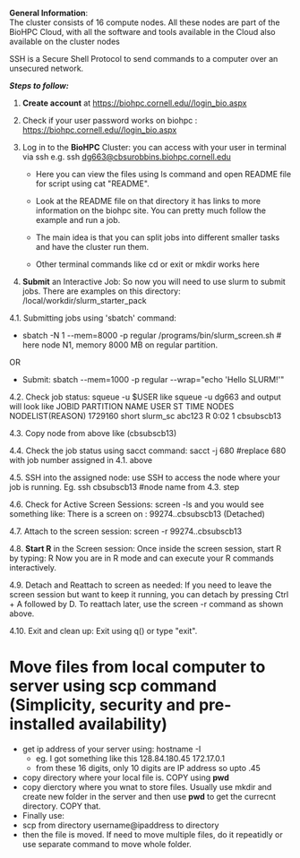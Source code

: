 
**General Information**:  
The cluster consists of 16 compute nodes. All these nodes are part of the BioHPC Cloud, with all the software and tools available in the Cloud also available on the cluster nodes

SSH is a Secure Shell Protocol to send commands to a computer over an unsecured network.


**_Steps to follow:_**

1. **Create account** at https://biohpc.cornell.edu//login_bio.aspx

2. Check if your user password works on biohpc : https://biohpc.cornell.edu//login_bio.aspx 

3. Log in to the **BioHPC** Cluster: you can access with your user in terminal via ssh e.g. ssh dg663@cbsurobbins.biohpc.cornell.edu

   - Here you can view the files using ls command and open README file for script using cat "README".
   
   - Look at the README file on that directory it has links to more information on the biohpc site. You can pretty much follow the          example and run a job.
   - The main idea is that you can split jobs into different smaller tasks and have the cluster run them.
   - Other terminal commands like cd or exit or mkdir works here
  

5. **Submit** an Interactive Job: So now you will need to use slurm to submit jobs. There are examples on this directory: /local/workdir/slurm_starter_pack
   
4.1. Submitting jobs using 'sbatch' command:  

- sbatch -N 1 --mem=8000 -p regular /programs/bin/slurm_screen.sh # here node N1, memory 8000 MB on regular partition.
  
OR

- Submit: sbatch --mem=1000 -p regular --wrap="echo 'Hello SLURM\!'"

4.2. Check job status: squeue -u $USER like squeue -u dg663 and output will look like 
        JOBID PARTITION     NAME     USER ST       TIME  NODES NODELIST(REASON)
      1729160     short slurm_sc    abc123  R       0:02      1 cbsubscb13

4.3. Copy node from above like (cbsubscb13)

4.4. Check the job status using sacct command: sacct -j 680 #replace 680 with job number assigned in 4.1. above

4.5. SSH into the assigned node: use SSH to access the node where your job is running. Eg. ssh cbsubscb13 #node name from 4.3. step

4.6. Check for Active Screen Sessions: screen -ls and you would see something like: 
There is a screen on : 
99274..cbsubscb13 (Detached)

4.7. Attach to the screen session: screen -r 99274..cbsubscb13

4.8. **Start R** in the Screen session: Once inside the screen session, start R by typing: 
        R
Now you are in R mode and can execute your R commands interactively.

4.9. Detach and Reattach to screen as needed: If you need to leave the screen session but want to keep it running, you can detach by pressing Ctrl + A followed by D.
To reattach later, use the screen -r command as shown above.

4.10. Exit and clean up: Exit using q() or type "exit".



# Move files from local computer to server using scp command (Simplicity, security and pre-installed availability)
- get ip address of your server using: hostname -I
  - eg. I got something like this 128.84.180.45 172.17.0.1
  - from these 16 digits, only 10 digits are IP address so upto .45
- copy directory where your local file is. COPY using **pwd**
- copy dierctory where you wnat to store files. Usually use mkdir and create new folder in the server and then use **pwd** to get the currecnt directory. COPY that.
- Finally use:
- scp from directory username@ipaddress to directory
- then the file is moved. If need to move multiple files, do it repeatidly or use separate command to move whole folder.




